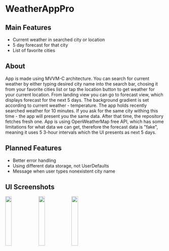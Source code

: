 
# WeatherAppPro

## Main Features
- Current weather in searched city or location 
- 5 day forecast for that city
- List of favorite cities

## About
App is made using MVVM-C architecture.
You can search for current weather by either typing desired city name into the search bar, chosing it from your favorite cities list or tap the location button to get weather for your current location. From landing view you can go to forecast view, which displays forecast for the next 5 days. The background gradient is set according to current weather - temperature. The app holds recently searched weather for 10 minutes. If you ask for the same city withing this time - the app will present you the same data. After that time, the repository fetches fresh one.
App is using OpenWeatherMap free API, which has some limitations for what data we can get, therefore the forecast data is "fake", meaning it uses 5 3-hour intervals which the UI presents as next 5 days.

## Planned Features
- Better error handling
- Using different data storage, not UserDefaults
- Message when user types nonexistent city name

## UI Screenshots

<img src="https://github.com/flashyhuckle/WeatherAppPro/assets/66034170/072d761d-6121-49f8-85fc-da9486d445e9" width=20% height=20%>
<img src="https://github.com/flashyhuckle/WeatherAppPro/assets/66034170/ca58daf6-0d5e-4cec-8b12-fdb4280ae7e6" width=20% height=20%>
<img src="https://github.com/flashyhuckle/WeatherAppPro/assets/66034170/ae74f751-a109-4e02-8b5e-e7449620815f" width=20% height=20%>
